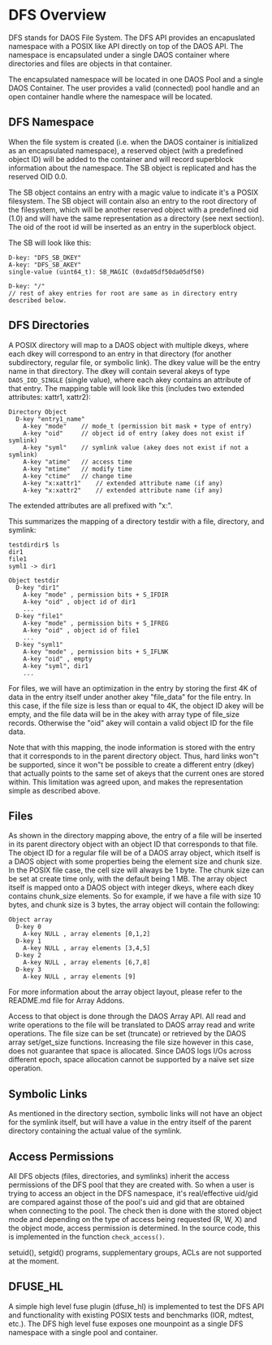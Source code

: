 # DFS Overview

DFS stands for DAOS File System. The DFS API provides an encapuslated namespace
with a POSIX like API directly on top of the DAOS API. The namespace is
encapsulated under a single DAOS container where directories and files are
objects in that container.

The encapsulated namespace will be located in one DAOS Pool and a single DAOS
Container. The user provides a valid (connected) pool handle and an open
container handle where the namespace will be located.

## DFS Namespace

When the file system is created (i.e. when the DAOS container is initialized as
an encapsulated namespace), a reserved object (with a predefined object ID) will
be added to the container and will record superblock information about the
namespace. The SB object is replicated and has the reserved OID 0.0.

The SB object contains an entry with a magic value to indicate it's a POSIX
filesystem. The SB object will contain also an entry to the root directory of
the filesystem, which will be another reserved object with a predefined oid
(1.0) and will have the same representation as a directory (see next
section). The oid of the root id will be inserted as an entry in the superblock
object.

The SB will look like this:

~~~~
D-key: "DFS_SB_DKEY"
A-key: "DFS_SB_AKEY"
single-value (uint64_t): SB_MAGIC (0xda05df50da05df50)

D-key: "/"
// rest of akey entries for root are same as in directory entry described below.
~~~~~~

## DFS Directories

A POSIX directory will map to a DAOS object with multiple dkeys, where each dkey
will correspond to an entry in that directory (for another subdirectory, regular
file, or symbolic link). The dkey value will be the entry name in that
directory. The dkey will contain several akeys of type `DAOS_IOD_SINGLE`
(single value), where each akey contains an attribute of that entry. The mapping
table will look like this (includes two extended attributes: xattr1, xattr2):

~~~~~~
Directory Object
  D-key "entry1_name"
    A-key "mode"	// mode_t (permission bit mask + type of entry)
    A-key "oid"		// object id of entry (akey does not exist if symlink)
    A-key "syml"	// symlink value (akey does not exist if not a symlink)
    A-key "atime"	// access time
    A-key "mtime"	// modify time
    A-key "ctime"	// change time
    A-key "x:xattr1"	// extended attribute name (if any)
    A-key "x:xattr2"	// extended attribute name (if any)
~~~~~~

The extended attributes are all prefixed with "x:".

This summarizes the mapping of a directory testdir with a file, directory, and
symlink:

~~~~~~
testdirdir$ ls
dir1
file1
syml1 -> dir1

Object testdir
  D-key "dir1"
    A-key "mode" , permission bits + S_IFDIR
    A-key "oid" , object id of dir1
    ...
  D-key "file1"
    A-key "mode" , permission bits + S_IFREG
    A-key "oid" , object id of file1
    ...
  D-key "syml1"
    A-key "mode" , permission bits + S_IFLNK
    A-key "oid" , empty
    A-key "syml", dir1
    ...
~~~~~~

For files, we will have an optimization in the entry by storing the first 4K of
data in the entry itself under another akey "file_data" for the file entry. In
this case, if the file size is less than or equal to 4K, the object ID akey will
be empty, and the file data will be in the akey with array type of file_size
records. Otherwise the "oid" akey will contain a valid object ID for the file
data.

Note that with this mapping, the inode information is stored with the entry that
it corresponds to in the parent directory object. Thus, hard links won"t be
supported, since it won"t be possible to create a different entry (dkey) that
actually points to the same set of akeys that the current ones are stored
within. This limitation was agreed upon, and makes the representation simple as
described above.

## Files

As shown in the directory mapping above, the entry of a file will be inserted in
its parent directory object with an object ID that corresponds to that file. The
object ID for a regular file will be of a DAOS array object, which itself is a
DAOS object with some properties being the element size and chunk size. In the
POSIX file case, the cell size will always be 1 byte. The chunk size can be set
at create time only, with the default being 1 MB. The array object itself is
mapped onto a DAOS object with integer dkeys, where each dkey contains
chunk_size elements. So for example, if we have a file with size 10 bytes, and
chunk size is 3 bytes, the array object will contain the following:

~~~~
Object array
  D-key 0
    A-key NULL , array elements [0,1,2]
  D-key 1
    A-key NULL , array elements [3,4,5]
  D-key 2
    A-key NULL , array elements [6,7,8]
  D-key 3
    A-key NULL , array elements [9]
~~~~~~

For more information about the array object layout, please refer to the
README.md file for Array Addons.

Access to that object is done through the DAOS Array API. All read and write
operations to the file will be translated to DAOS array read and write
operations. The file size can be set (truncate) or retrieved by the DAOS array
set/get_size functions. Increasing the file size however in this case, does not
guarantee that space is allocated. Since DAOS logs I/Os across different epoch,
space allocation cannot be supported by a naïve set size operation.

## Symbolic Links

As mentioned in the directory section, symbolic links will not have an object
for the symlink itself, but will have a value in the entry itself of the parent
directory containing the actual value of the symlink.

## Access Permissions

All DFS objects (files, directories, and symlinks) inherit the access
permissions of the DFS pool that they are created with. So when a user is trying
to access an object in the DFS namespace, it's real/effective uid/gid are
compared against those of the pool's uid and gid that are obtained when
connecting to the pool. The check then is done with the stored object mode and
depending on the type of access being requested (R, W, X) and the object mode,
access permission is determined. In the source code, this is implemented in the
function `check_access()`.

setuid(), setgid() programs, supplementary groups, ACLs are not supported at the
moment.

## DFUSE_HL

A simple high level fuse plugin (dfuse_hl) is implemented to test the DFS API
and functionality with existing POSIX tests and benchmarks (IOR, mdtest,
etc.). The DFS high level fuse exposes one mounpoint as a single DFS namespace
with a single pool and container.
